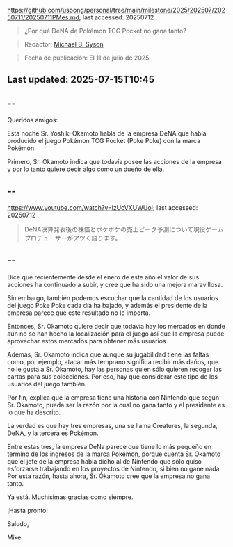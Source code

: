 https://github.com/usbong/personal/tree/main/milestone/2025/202507/20250711/20250711PMes.md; last accessed: 20250712

> ¿Por qué DeNA de Pokémon TCG Pocket no gana tanto?

> Redactor: [Michael B. Syson](https://www.linkedin.com/in/michaelsyson/)

> Fecha de publicación: El 11 de julio de 2025

## Last updated: 2025-07-15T10:45

## --

Queridos amigos:

Esta noche Sr. Yoshiki Okamoto habla de la empresa DeNA que había producido el juego Pokémon TCG Pocket (Poke Poke) con la marca Pokémon. 

Primero, Sr. Okamoto indica que todavía posee las acciones de la empresa y por lo tanto quiere decir algo como un dueño de ella.

## --

https://www.youtube.com/watch?v=lzUcVXUWUoI; last accessed: 20250712

> DeNA決算発表後の株価とポケポケの売上ピーク予測について現役ゲームプロデューサーがアツく語ります。

## --

Dice que recientemente desde el enero de este año el valor de sus acciones ha continuado a subir, y cree que ha sido una mejora maravillosa.

Sin embargo, también podemos escuchar que la cantidad de los usuarios del juego Poke Poke cada día ha bajado, y además el presidente de la empresa parece que este resultado no le importa. 

Entonces, Sr. Okamoto quiere decir que todavía hay los mercados en donde aún no se han hecho la localización para el juego así que la empresa puede aprovechar estos mercados para obtener más usuarios. 

Además, Sr. Okamoto indica que aunque su jugabilidad tiene las faltas como, por ejemplo, atacar más temprano significa recibir más daños, que no le gusta a Sr. Okamoto, hay las personas quien sólo quieren recoger las cartas para sus colecciones. Por eso, hay que considerar este tipo de los usuarios del juego también.

Por fin, explica que la empresa tiene una historia con Nintendo que según Sr. Okamoto, pueda ser la razón por la cual no gana tanto y el presidente es lo que ha descrito. 

La verdad es que hay tres empresas, una se llama Creatures, la segunda, DeNA, y la tercera es Pokémon.

Entre estas tres, la empresa DeNa parece que tiene lo más pequeño en termino de los ingresos de la marca Pokémon, porque cuenta Sr. Okamoto que el jefe de la empresa había dicho al de Nintendo que sólo quiso esforzarse trabajando en los proyectos de Nintendo, si bien no gane nada. Por esta razón, hasta ahora, Sr. Okamoto cree que la empresa no gana tanto.

Ya está. Muchísimas gracias como siempre.

¡Hasta pronto!

Saludo,

Mike